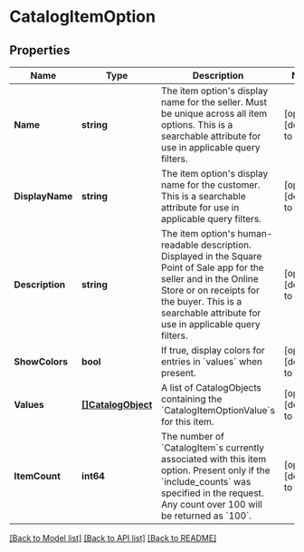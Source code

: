# CatalogItemOption

## Properties
Name | Type | Description | Notes
------------ | ------------- | ------------- | -------------
**Name** | **string** | The item option&#x27;s display name for the seller. Must be unique across all item options. This is a searchable attribute for use in applicable query filters. | [optional] [default to null]
**DisplayName** | **string** | The item option&#x27;s display name for the customer. This is a searchable attribute for use in applicable query filters. | [optional] [default to null]
**Description** | **string** | The item option&#x27;s human-readable description. Displayed in the Square Point of Sale app for the seller and in the Online Store or on receipts for the buyer. This is a searchable attribute for use in applicable query filters. | [optional] [default to null]
**ShowColors** | **bool** | If true, display colors for entries in &#x60;values&#x60; when present. | [optional] [default to null]
**Values** | [**[]CatalogObject**](CatalogObject.md) | A list of CatalogObjects containing the &#x60;CatalogItemOptionValue&#x60;s for this item. | [optional] [default to null]
**ItemCount** | **int64** | The number of &#x60;CatalogItem&#x60;s currently associated with this item option. Present only if the &#x60;include_counts&#x60; was specified in the request. Any count over 100 will be returned as &#x60;100&#x60;. | [optional] [default to null]

[[Back to Model list]](../README.md#documentation-for-models) [[Back to API list]](../README.md#documentation-for-api-endpoints) [[Back to README]](../README.md)

